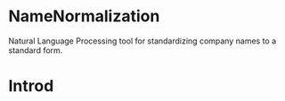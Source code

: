 # NameNormalization
Natural Language Processing tool for standardizing company names to a standard form.

# Introd